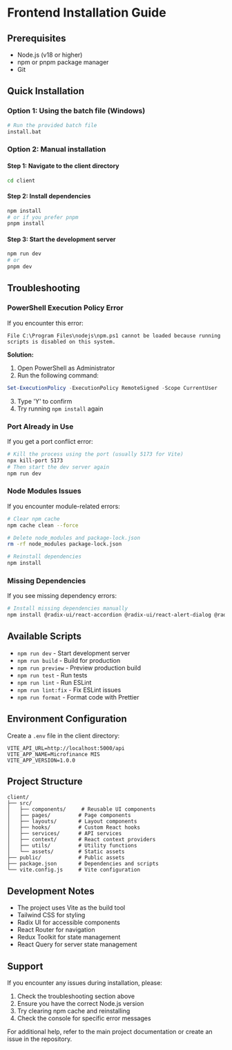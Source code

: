 # Frontend Installation Guide

## Prerequisites

- Node.js (v18 or higher)
- npm or pnpm package manager
- Git

## Quick Installation

### Option 1: Using the batch file (Windows)

```bash
# Run the provided batch file
install.bat
```

### Option 2: Manual installation

#### Step 1: Navigate to the client directory

```bash
cd client
```

#### Step 2: Install dependencies

```bash
npm install
# or if you prefer pnpm
pnpm install
```

#### Step 3: Start the development server

```bash
npm run dev
# or
pnpm dev
```

## Troubleshooting

### PowerShell Execution Policy Error

If you encounter this error:

```
File C:\Program Files\nodejs\npm.ps1 cannot be loaded because running scripts is disabled on this system.
```

**Solution:**

1. Open PowerShell as Administrator
2. Run the following command:

```powershell
Set-ExecutionPolicy -ExecutionPolicy RemoteSigned -Scope CurrentUser
```

3. Type 'Y' to confirm
4. Try running `npm install` again

### Port Already in Use

If you get a port conflict error:

```bash
# Kill the process using the port (usually 5173 for Vite)
npx kill-port 5173
# Then start the dev server again
npm run dev
```

### Node Modules Issues

If you encounter module-related errors:

```bash
# Clear npm cache
npm cache clean --force

# Delete node_modules and package-lock.json
rm -rf node_modules package-lock.json

# Reinstall dependencies
npm install
```

### Missing Dependencies

If you see missing dependency errors:

```bash
# Install missing dependencies manually
npm install @radix-ui/react-accordion @radix-ui/react-alert-dialog @radix-ui/react-aspect-ratio @radix-ui/react-avatar @radix-ui/react-checkbox @radix-ui/react-collapsible @radix-ui/react-context-menu @radix-ui/react-dialog @radix-ui/react-dropdown-menu @radix-ui/react-hover-card @radix-ui/react-label @radix-ui/react-menubar @radix-ui/react-navigation-menu @radix-ui/react-popover @radix-ui/react-progress @radix-ui/react-radio-group @radix-ui/react-scroll-area @radix-ui/react-select @radix-ui/react-separator @radix-ui/react-slider @radix-ui/react-slot @radix-ui/react-switch @radix-ui/react-tabs @radix-ui/react-toggle @radix-ui/react-toggle-group @radix-ui/react-tooltip @reduxjs/toolkit @tailwindcss/vite @tanstack/react-query @tanstack/react-table axios class-variance-authority clsx cmdk date-fns embla-carousel-react framer-motion input-otp lucide-react next-themes react react-day-picker react-dom react-error-boundary react-hook-form react-redux react-resizable-panels react-router-dom recharts redux redux-persist socket.io socket.io-client sonner tailwind-merge tailwindcss vaul zod
```

## Available Scripts

- `npm run dev` - Start development server
- `npm run build` - Build for production
- `npm run preview` - Preview production build
- `npm run test` - Run tests
- `npm run lint` - Run ESLint
- `npm run lint:fix` - Fix ESLint issues
- `npm run format` - Format code with Prettier

## Environment Configuration

Create a `.env` file in the client directory:

```env
VITE_API_URL=http://localhost:5000/api
VITE_APP_NAME=Microfinance MIS
VITE_APP_VERSION=1.0.0
```

## Project Structure

```
client/
├── src/
│   ├── components/     # Reusable UI components
│   ├── pages/         # Page components
│   ├── layouts/       # Layout components
│   ├── hooks/         # Custom React hooks
│   ├── services/      # API services
│   ├── context/       # React context providers
│   ├── utils/         # Utility functions
│   └── assets/        # Static assets
├── public/            # Public assets
├── package.json       # Dependencies and scripts
└── vite.config.js     # Vite configuration
```

## Development Notes

- The project uses Vite as the build tool
- Tailwind CSS for styling
- Radix UI for accessible components
- React Router for navigation
- Redux Toolkit for state management
- React Query for server state management

## Support

If you encounter any issues during installation, please:

1. Check the troubleshooting section above
2. Ensure you have the correct Node.js version
3. Try clearing npm cache and reinstalling
4. Check the console for specific error messages

For additional help, refer to the main project documentation or create an issue in the repository.
